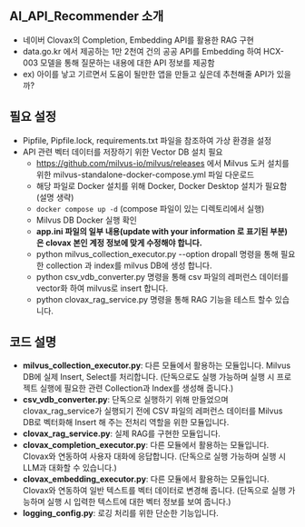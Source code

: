 ## AI_API_Recommender 소개
- 네이버 Clovax의 Completion, Embedding API를 활용한 RAG 구현
- data.go.kr 에서 제공하는 1만 2천여 건의 공공 API를 Embedding 하여 HCX-003 모델을 통해 질문하는 내용에 대한 API 정보를 제공함
- ex) 아이를 낳고 기르면서 도움이 될만한 앱을 만들고 싶은데 추천해줄 API가 있을까?

## 필요 설정
- Pipfile, Pipfile.lock, requirements.txt 파일을 참조하여 가상 환경을 설정
- API 관련 벡터 데이터를 저장하기 위한 Vector DB 설치 필요
  - https://github.com/milvus-io/milvus/releases 에서 Milvus 도커 설치를 위한 milvus-standalone-docker-compose.yml 파일 다운로드
  - 해당 파일로 Docker 설치를 위해 Docker, Docker Desktop 설치가 필요함 (설명 생략)
  - `docker compose up -d` (compose 파일이 있는 디렉토리에서 실행)
  - Milvus DB Docker 실행 확인
  - **app.ini 파일의 일부 내용(update with your information 로 표기된 부분) 은 clovax 본인 계정 정보에 맞게 수정해야 합니다.**
  - python milvus_collection_executor.py --option dropall 명령을 통해 필요한 collection 과 index를 milvus DB에 생성 합니다.
  - python csv_vdb_converter.py 명령을 통해 csv 파일의 레퍼런스 데이터를 vector화 하여 milvus로 insert 합니다.
  - python clovax_rag_service.py 명령을 통해 RAG 기능을 테스트 할수 있습니다.

## 코드 설명
- **milvus_collection_executor.py**: 다른 모듈에서 활용하는 모듈입니다. Milvus DB에 실제 Insert, Select를 처리합니다. (단독으로도 실행 가능하며 실행 시 프로젝트 실행에 필요한 관련 Collection과 Index를 생성해 줍니다.)
- **csv_vdb_converter.py**: 단독으로 실행하기 위해 만들었으며 clovax_rag_service가 실행되기 전에 CSV 파일의 레퍼런스 데이터를 Milvus DB로 벡터화해 Insert 해 주는 전처리 역할을 위한 모듈입니다.
- **clovax_rag_service.py**: 실제 RAG를 구현한 모듈입니다.
- **clovax_completion_executor.py**: 다른 모듈에서 활용하는 모듈입니다. Clovax와 연동하여 사용자 대화에 응답합니다. (단독으로 실행 가능하며 실행 시 LLM과 대화할 수 있습니다.)
- **clovax_embedding_executor.py**: 다른 모듈에서 활용하는 모듈입니다. Clovax와 연동하여 일반 텍스트를 벡터 데이터로 변경해 줍니다. (단독으로 실행 가능하며 실행 시 입력한 텍스트에 대한 벡터 정보를 보여 줍니다.)
- **logging_config.py**: 로깅 처리를 위한 단순한 기능입니다.

